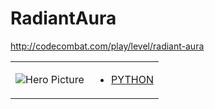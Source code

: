 # RadiantAura 

http://codecombat.com/play/level/radiant-aura
<table>
<tr>
<td>

![Hero Picture](hero.png?raw=true "Hero Picture")

</td>
<td>
<ul>
<li>

[PYTHON](RadiantAura.py)

</li>
</td>
</tr>
<table>
